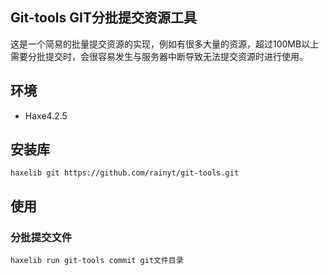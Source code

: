 ## Git-tools GIT分批提交资源工具
这是一个简易的批量提交资源的实现，例如有很多大量的资源，超过100MB以上需要分批提交时，会很容易发生与服务器中断导致无法提交资源时进行使用。

## 环境
- Haxe4.2.5

## 安装库
```shell
haxelib git https://github.com/rainyt/git-tools.git
```

## 使用
### 分批提交文件
```shell
haxelib run git-tools commit git文件目录
```
